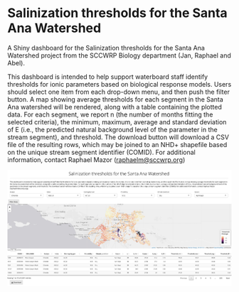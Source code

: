 
# Salinization thresholds for the Santa Ana Watershed

A Shiny dashboard for the Salinization thresholds for the Santa Ana Watershed project from the SCCWRP Biology department (Jan, Raphael and Abel).

This dashboard is intended to help support waterboard staff identify thresholds for ionic parameters based on biological response models.
Users should select one item from each drop-down menu, and then push the filter button.
A map showing average thresholds for each segment in the Santa Ana watershed will be rendered, along with a table containing the plotted data.
For each segment, we report n (the number of months fitting the selected criteria), the minimum, maximum, average and standard deviation of E (i.e., the predicted natural background level of the parameter in the stream segment), and threshold.
The download button will download a CSV file of the resulting rows, which may be joined to an NHD+ shapefile based on the unique stream segment identifier (COMID).
For additional information, contact Raphael Mazor ([raphaelm\@sccwrp.org](mailto:raphaelm@sccwrp.org))

![dashboard screenshot](images/Screenshot%202023-02-13%20at%207.21.58%20PM.png)
